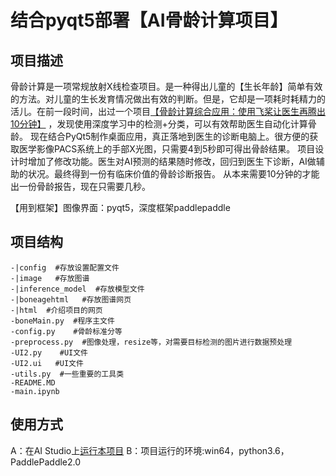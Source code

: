 # 结合pyqt5部署【AI骨龄计算项目】

## 项目描述
骨龄计算是一项常规放射X线检查项目。是一种得出儿童的【生长年龄】简单有效的方法。对儿童的生长发育情况做出有效的判断。但是，它却是一项耗时耗精力的活儿。在前一段时间，出过一个项目[【骨龄计算综合应用：使用飞桨让医生再腾出10分钟】](https://aistudio.baidu.com/aistudio/projectdetail/1485230) ，发现使用深度学习中的检测+分类，可以有效帮助医生自动化计算骨龄。
现在结合PyQt5制作桌面应用，真正落地到医生的诊断电脑上。很方便的获取医学影像PACS系统上的手部X光图，只需要4到5秒即可得出骨龄结果。
项目设计时增加了修改功能。医生对AI预测的结果随时修改，回归到医生下诊断，AI做辅助的状况。最终得到一份有临床价值的骨龄诊断报告。
从本来需要10分钟的才能出一份骨龄报告，现在只需要几秒。

【用到框架】图像界面：pyqt5，深度框架paddlepaddle

## 项目结构
```
-|config  #存放设置配置文件
-|image   #存放图谱
-|inference_model  #存放模型文件
-|boneagehtml   #存放图谱网页
-|html  #介绍项目的网页
-boneMain.py  #程序主文件
-config.py    #骨龄标准分等
-preprocess.py  #图像处理，resize等，对需要目标检测的图片进行数据预处理
-UI2.py    #UI文件
-UI2.ui   #UI文件
-utils.py  #一些重要的工具类
-README.MD
-main.ipynb
```
## 使用方式
A：在AI Studio上[运行本项目](https://aistudio.baidu.com/aistudio/usercenter)
B：项目运行的环境:win64，python3.6，PaddlePaddle2.0  
